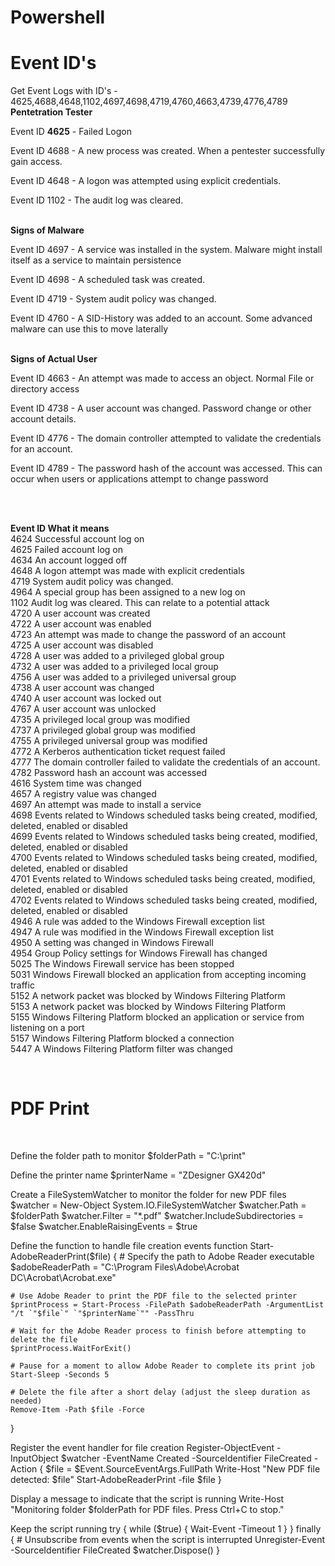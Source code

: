 # Powershell

<h1>Event ID's</h1>
Get Event Logs with ID's - 4625,4688,4648,1102,4697,4698,4719,4760,4663,4739,4776,4789


<br/>
<b>Pentetration Tester</b>

Event ID <b>4625</b> - Failed Logon

Event ID 4688 - A new process was created. When a pentester successfully gain access.

Event ID 4648 - A logon was attempted using explicit credentials. 

Event ID 1102 - The audit log was cleared.


<br/>
<b>Signs of Malware</b>

Event ID 4697 - A service was installed in the system. Malware might install itself as a service to maintain persistence

Event ID 4698 - A scheduled task was created. 

Event ID 4719 - System audit policy was changed. 

Event ID 4760 - A SID-History was added to an account. Some advanced malware can use this to move laterally  

<br>
<b>Signs of Actual User</b>

Event ID 4663 - An attempt was made to access an object. Normal File or directory access

Event ID 4738 - A user account was changed. Password change or other account details.

Event ID 4776 - The domain controller attempted to validate the credentials for an account.

Event ID 4789 - The password hash of the account was accessed. This can occur when users or applications attempt to change password

<br>
<br>


<b>Event ID	What it means</b></br>
4624	Successful account log on</br>
4625	Failed account log on</br>
4634	An account logged off</br>
4648	A logon attempt was made with explicit credentials</br>
4719	System audit policy was changed.</br>
4964	A special group has been assigned to a new log on</br>
1102	Audit log was cleared. This can relate to a potential attack</br>
4720	A user account was created</br>
4722	A user account was enabled</br>
4723	An attempt was made to change the password of an account</br>
4725	A user account was disabled</br>
4728	A user was added to a privileged global group</br>
4732	A user was added to a privileged local group</br>
4756	A user was added to a privileged universal group</br>
4738	A user account was changed</br>
4740	A user account was locked out</br>
4767	A user account was unlocked</br>
4735	A privileged local group was modified</br>
4737	A privileged global group was modified</br>
4755	A privileged universal group was modified</br>
4772	A Kerberos authentication ticket request failed</br>
4777	The domain controller failed to validate the credentials of an account.</br>
4782	Password hash an account was accessed</br>
4616	System time was changed</br>
4657	A registry value was changed</br>
4697	An attempt was made to install a service</br>
4698 Events related to Windows scheduled tasks being created, modified, deleted, enabled or disabled</br>
4699 Events related to Windows scheduled tasks being created, modified, deleted, enabled or disabled</br>
4700 Events related to Windows scheduled tasks being created, modified, deleted, enabled or disabled</br>
4701 Events related to Windows scheduled tasks being created, modified, deleted, enabled or disabled</br>
4702	Events related to Windows scheduled tasks being created, modified, deleted, enabled or disabled</br>
4946	A rule was added to the Windows Firewall exception list</br>
4947	A rule was modified in the Windows Firewall exception list</br>
4950	A setting was changed in Windows Firewall</br>
4954	Group Policy settings for Windows Firewall has changed</br>
5025	The Windows Firewall service has been stopped</br>
5031	Windows Firewall blocked an application from accepting incoming traffic</br>
5152  A network packet was blocked by Windows Filtering Platform</br>
5153	A network packet was blocked by Windows Filtering Platform</br>
5155	Windows Filtering Platform blocked an application or service from listening on a port</br>
5157	Windows Filtering Platform blocked a connection</br>
5447	A Windows Filtering Platform filter was changed</br>

<br>
<h1>PDF Print </h1> <br>

Define the folder path to monitor
$folderPath = "C:\print"

Define the printer name
$printerName = "ZDesigner GX420d"

Create a FileSystemWatcher to monitor the folder for new PDF files
$watcher = New-Object System.IO.FileSystemWatcher
$watcher.Path = $folderPath
$watcher.Filter = "*.pdf"
$watcher.IncludeSubdirectories = $false
$watcher.EnableRaisingEvents = $true

Define the function to handle file creation events
function Start-AdobeReaderPrint($file) {
    # Specify the path to Adobe Reader executable
    $adobeReaderPath = "C:\Program Files\Adobe\Acrobat DC\Acrobat\Acrobat.exe"

    # Use Adobe Reader to print the PDF file to the selected printer
    $printProcess = Start-Process -FilePath $adobeReaderPath -ArgumentList "/t `"$file`" `"$printerName`"" -PassThru

    # Wait for the Adobe Reader process to finish before attempting to delete the file
    $printProcess.WaitForExit()

    # Pause for a moment to allow Adobe Reader to complete its print job
    Start-Sleep -Seconds 5

    # Delete the file after a short delay (adjust the sleep duration as needed)
    Remove-Item -Path $file -Force
}

Register the event handler for file creation
Register-ObjectEvent -InputObject $watcher -EventName Created -SourceIdentifier FileCreated -Action {
    $file = $Event.SourceEventArgs.FullPath
    Write-Host "New PDF file detected: $file"
    Start-AdobeReaderPrint -file $file
}

Display a message to indicate that the script is running
Write-Host "Monitoring folder $folderPath for PDF files. Press Ctrl+C to stop."

Keep the script running
try {
    while ($true) {
        Wait-Event -Timeout 1
    }
} finally {
    # Unsubscribe from events when the script is interrupted
    Unregister-Event -SourceIdentifier FileCreated
    $watcher.Dispose()
}

